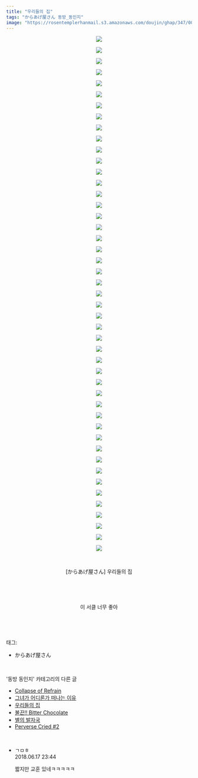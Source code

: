 ```yaml
---
title: "우리들의 집"
tags: "からあげ屋さん 동방_동인지"
image: "https://rosentemplerhanmail.s3.amazonaws.com/doujin/ghap/347/001.png"
---
```

<div class="article">
<p style="text-align: center; clear: none; float: none;"><img src="{{ site.imgserver11 }}/ghap/347/001.png"/></p>
<p style="text-align: center; clear: none; float: none;"><img src="{{ site.imgserver11 }}/ghap/347/002.png"/></p>
<p style="text-align: center; clear: none; float: none;"><img src="{{ site.imgserver11 }}/ghap/347/003.png"/></p>
<p style="text-align: center; clear: none; float: none;"><img src="{{ site.imgserver11 }}/ghap/347/004.png"/></p>
<p style="text-align: center; clear: none; float: none;"><img src="{{ site.imgserver11 }}/ghap/347/005.png"/></p>
<p style="text-align: center; clear: none; float: none;"><img src="{{ site.imgserver11 }}/ghap/347/006.png"/></p>
<p style="text-align: center; clear: none; float: none;"><img src="{{ site.imgserver11 }}/ghap/347/007.png"/></p>
<p style="text-align: center; clear: none; float: none;"><img src="{{ site.imgserver11 }}/ghap/347/008.png"/></p>
<p style="text-align: center; clear: none; float: none;"><img src="{{ site.imgserver11 }}/ghap/347/009.png"/></p>
<p style="text-align: center; clear: none; float: none;"><img src="{{ site.imgserver11 }}/ghap/347/010.png"/></p>
<p style="text-align: center; clear: none; float: none;"><img src="{{ site.imgserver11 }}/ghap/347/011.png"/></p>
<p style="text-align: center; clear: none; float: none;"><img src="{{ site.imgserver11 }}/ghap/347/012.png"/></p>
<p style="text-align: center; clear: none; float: none;"><img src="{{ site.imgserver11 }}/ghap/347/013.png"/></p>
<p style="text-align: center; clear: none; float: none;"><img src="{{ site.imgserver11 }}/ghap/347/014.png"/></p>
<p style="text-align: center; clear: none; float: none;"><img src="{{ site.imgserver11 }}/ghap/347/015.png"/></p>
<p style="text-align: center; clear: none; float: none;"><img src="{{ site.imgserver11 }}/ghap/347/016.png"/></p>
<p style="text-align: center; clear: none; float: none;"><img src="{{ site.imgserver11 }}/ghap/347/017.png"/></p>
<p style="text-align: center; clear: none; float: none;"><img src="{{ site.imgserver11 }}/ghap/347/018.png"/></p>
<p style="text-align: center; clear: none; float: none;"><img src="{{ site.imgserver11 }}/ghap/347/019.png"/></p>
<p style="text-align: center; clear: none; float: none;"><img src="{{ site.imgserver11 }}/ghap/347/020.png"/></p>
<p style="text-align: center; clear: none; float: none;"><img src="{{ site.imgserver11 }}/ghap/347/021.png"/></p>
<p style="text-align: center; clear: none; float: none;"><img src="{{ site.imgserver11 }}/ghap/347/022.png"/></p>
<p style="text-align: center; clear: none; float: none;"><img src="{{ site.imgserver11 }}/ghap/347/023.png"/></p>
<p style="text-align: center; clear: none; float: none;"><img src="{{ site.imgserver11 }}/ghap/347/024.png"/></p>
<p style="text-align: center; clear: none; float: none;"><img src="{{ site.imgserver11 }}/ghap/347/025.png"/></p>
<p style="text-align: center; clear: none; float: none;"><img src="{{ site.imgserver11 }}/ghap/347/026.png"/></p>
<p style="text-align: center; clear: none; float: none;"><img src="{{ site.imgserver11 }}/ghap/347/027.png"/></p>
<p style="text-align: center; clear: none; float: none;"><img src="{{ site.imgserver11 }}/ghap/347/028.png"/></p>
<p style="text-align: center; clear: none; float: none;"><img src="{{ site.imgserver11 }}/ghap/347/029.png"/></p>
<p style="text-align: center; clear: none; float: none;"><img src="{{ site.imgserver11 }}/ghap/347/030.png"/></p>
<p style="text-align: center; clear: none; float: none;"><img src="{{ site.imgserver11 }}/ghap/347/031.png"/></p>
<p style="text-align: center; clear: none; float: none;"><img src="{{ site.imgserver11 }}/ghap/347/032.png"/></p>
<p style="text-align: center; clear: none; float: none;"><img src="{{ site.imgserver11 }}/ghap/347/033.png"/></p>
<p style="text-align: center; clear: none; float: none;"><img src="{{ site.imgserver11 }}/ghap/347/034.png"/></p>
<p style="text-align: center; clear: none; float: none;"><img src="{{ site.imgserver11 }}/ghap/347/035.png"/></p>
<p style="text-align: center; clear: none; float: none;"><img src="{{ site.imgserver11 }}/ghap/347/036.png"/></p>
<p style="text-align: center; clear: none; float: none;"><img src="{{ site.imgserver11 }}/ghap/347/037.png"/></p>
<p style="text-align: center; clear: none; float: none;"><img src="{{ site.imgserver11 }}/ghap/347/038.png"/></p>
<p style="text-align: center; clear: none; float: none;"><img src="{{ site.imgserver11 }}/ghap/347/039.png"/></p>
<p style="text-align: center; clear: none; float: none;"><img src="{{ site.imgserver11 }}/ghap/347/040.png"/></p>
<p style="text-align: center; clear: none; float: none;"><img src="{{ site.imgserver11 }}/ghap/347/041.png"/></p>
<p style="text-align: center; clear: none; float: none;"><img src="{{ site.imgserver11 }}/ghap/347/042.png"/></p>
<p style="text-align: center; clear: none; float: none;"><img src="{{ site.imgserver11 }}/ghap/347/043.png"/></p>
<p style="text-align: center; clear: none; float: none;"><img src="{{ site.imgserver11 }}/ghap/347/044.png"/></p>
<p style="text-align: center; clear: none; float: none;"><img src="{{ site.imgserver11 }}/ghap/347/045.png"/></p>
<p style="text-align: center; clear: none; float: none;"><img src="{{ site.imgserver11 }}/ghap/347/046.png"/></p>
<p style="text-align: center; clear: none; float: none;"><img src="{{ site.imgserver11 }}/ghap/347/047.jpg"/></p>
<p style="text-align: center; clear: none; float: none;"><br/></p>
<p style="text-align: center; clear: none; float: none;">[からあげ屋さん] 우리들의 집</p>
<p style="text-align: center; clear: none; float: none;"><br/></p>
<p style="text-align: center; clear: none; float: none;"><br/></p>
<p style="text-align: center; clear: none; float: none;">이 서클 너무 좋아</p>
<p><br/></p>
</div><br/>
<div class="tagTrail">
<p>태그: </p>
<ul>
<li>からあげ屋さん</li>
</ul>
</div><br/>
<div class="another">
<p>'동방 동인지' 카테고리의 다른 글</p>
<ul>
<li><a href="/ghap_350">Collapse of Refrain</a></li>
<li><a href="/ghap_349">그녀가 어디론가 떠나는 이유</a></li>
<li><a href="/ghap_347">우리들의 집</a></li>
<li><a href="/ghap_346">불끈!! Bitter Chocolate</a></li>
<li><a href="/ghap_345">별의 발자국</a></li>
<li><a href="/ghap_344">Perverse Cried #2</a></li>
</ul>
</div><br/>
<div class="cb_module cb_fluid">
<div class="cb_wrt cb_profile">
<div class="comment">
<ul>
<li class="cb_thumb_off" id="comment15271973">
<div class="cb_comment_area">
<div class="cb_info_area">
<div class="cb_section">
<span class="cb_nick_name">ㄱㅁㅎ</span>
</div>
<div class="cb_section">
<span class="cb_date">2018.06.17 23:44 </span>
</div>
</div>
<div class="cb_dsc_comment">
<p class="cb_dsc">
											짧지만 교훈 있네ㅋㅋㅋㅋㅋ
										</p>
</div>
</div></li>
</ul>
</div>
</div><!-- commentList close -->
</div><br/>
